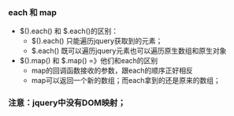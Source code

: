 ### each 和 map
- $().each() 和 $.each()的区别：
    - $().each() 只能遍历jquery获取到的元素；
    - $.each() 既可以遍历jquery元素也可以遍历原生数组和原生对象
- $().map()  和 $.map() =》他们和each的区别
    - map的回调函数接收的参数，跟each的顺序正好相反
    - map可以返回一个新的数组；而each拿到的还是原来的数组；
### 注意：jquery中没有DOM映射；